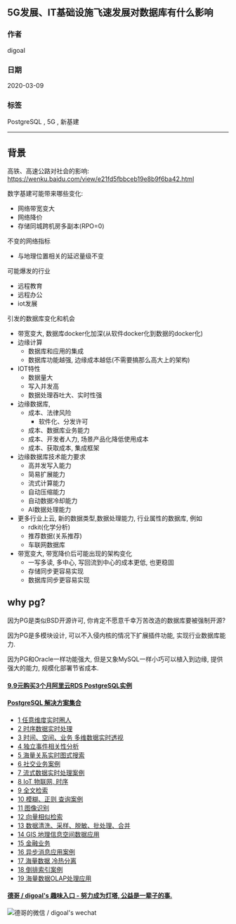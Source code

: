 ## 5G发展、IT基础设施飞速发展对数据库有什么影响  
          
### 作者                                                                          
digoal                                                                                                                   
                            
### 日期                                                                                                                   
2020-03-09                                                                                                              
                                                                                                                   
### 标签                                                                                                                   
PostgreSQL , 5G , 新基建      
                       
----                 
                            
## 背景      
高铁、高速公路对社会的影响:   
https://wenku.baidu.com/view/e21fd5fbbceb19e8b9f6ba42.html  
  
数字基建可能带来哪些变化:  
- 网络带宽变大  
- 网络降价  
- 存储同城跨机房多副本(RPO=0)  
  
不变的网络指标  
- 与地理位置相关的延迟量级不变  
  
可能爆发的行业  
- 远程教育  
- 远程办公  
- iot发展  
  
引发的数据库变化和机会  
- 带宽变大, 数据库docker化加深(从软件docker化到数据的docker化)  
- 边缘计算  
    - 数据库和应用的集成  
    - 数据库功能越强, 边缘成本越低(不需要搞那么高大上的架构)  
- IOT特性  
    - 数据量大  
    - 写入并发高  
    - 数据处理吞吐大、实时性强  
- 边缘数据库,  
    - 成本、法律风险  
        - 软件化、分发许可  
    - 成本、数据库业务能力  
    - 成本、开发者人力, 场景产品化降低使用成本  
    - 成本、获取成本, 集成框架  
- 边缘数据库技术能力要求  
    - 高并发写入能力  
    - 简易扩展能力  
    - 流式计算能力  
    - 自动压缩能力  
    - 自动数据冷却能力  
    - AI数据处理能力  
- 更多行业上云, 新的数据类型,数据处理能力, 行业属性的数据库, 例如  
    - rdkit(化学分析)  
    - 推荐数据(关系推荐)  
    - 车联网数据库  
- 带宽变大, 带宽降价后可能出现的架构变化  
    - 一写多读, 多中心, 写回流到中心的成本更低, 也更稳固  
    - 存储同步更容易实现  
    - 数据库同步更容易实现  
  
## why pg?  
因为PG是类似BSD开源许可, 你肯定不愿意千幸万苦改造的数据库要被强制开源?  
  
因为PG是多模块设计, 可以不入侵内核的情况下扩展插件功能, 实现行业数据库能力.  
  
因为PG和Oracle一样功能强大, 但是又象MySQL一样小巧可以植入到边缘, 提供强大的能力, 规模化部署节省成本.  
  
  
  
  
  
  
  
  
  
  
  
  
  
  
  
  
  
  
  
  
  
  
  
  
  
  
  
  
  
  
  
  
  
  
  
  
  
#### [9.9元购买3个月阿里云RDS PostgreSQL实例](https://www.aliyun.com/database/postgresqlactivity "57258f76c37864c6e6d23383d05714ea")
  
  
#### [PostgreSQL 解决方案集合](https://yq.aliyun.com/topic/118 "40cff096e9ed7122c512b35d8561d9c8")
- [1 任意维度实时圈人](https://yq.aliyun.com/topic/118 "40cff096e9ed7122c512b35d8561d9c8")
- [2 时序数据实时处理](https://yq.aliyun.com/topic/118 "40cff096e9ed7122c512b35d8561d9c8")
- [3 时间、空间、业务 多维数据实时透视](https://yq.aliyun.com/topic/118 "40cff096e9ed7122c512b35d8561d9c8")
- [4 独立事件相关性分析](https://yq.aliyun.com/topic/118 "40cff096e9ed7122c512b35d8561d9c8")
- [5 海量关系实时图式搜索](https://yq.aliyun.com/topic/118 "40cff096e9ed7122c512b35d8561d9c8")
- [6 社交业务案例](https://yq.aliyun.com/topic/118 "40cff096e9ed7122c512b35d8561d9c8")
- [7 流式数据实时处理案例](https://yq.aliyun.com/topic/118 "40cff096e9ed7122c512b35d8561d9c8")
- [8 IoT 物联网, 时序](https://yq.aliyun.com/topic/118 "40cff096e9ed7122c512b35d8561d9c8")
- [9 全文检索](https://yq.aliyun.com/topic/118 "40cff096e9ed7122c512b35d8561d9c8")
- [10 模糊、正则 查询案例](https://yq.aliyun.com/topic/118 "40cff096e9ed7122c512b35d8561d9c8")
- [11 图像识别](https://yq.aliyun.com/topic/118 "40cff096e9ed7122c512b35d8561d9c8")
- [12 向量相似检索](https://yq.aliyun.com/topic/118 "40cff096e9ed7122c512b35d8561d9c8")
- [13 数据清洗、采样、脱敏、批处理、合并](https://yq.aliyun.com/topic/118 "40cff096e9ed7122c512b35d8561d9c8")
- [14 GIS 地理信息空间数据应用](https://yq.aliyun.com/topic/118 "40cff096e9ed7122c512b35d8561d9c8")
- [15 金融业务](https://yq.aliyun.com/topic/118 "40cff096e9ed7122c512b35d8561d9c8")
- [16 异步消息应用案例](https://yq.aliyun.com/topic/118 "40cff096e9ed7122c512b35d8561d9c8")
- [17 海量数据 冷热分离](https://yq.aliyun.com/topic/118 "40cff096e9ed7122c512b35d8561d9c8")
- [18 倒排索引案例](https://yq.aliyun.com/topic/118 "40cff096e9ed7122c512b35d8561d9c8")
- [19 海量数据OLAP处理应用](https://yq.aliyun.com/topic/118 "40cff096e9ed7122c512b35d8561d9c8")
  
  
#### [德哥 / digoal's 趣味入口 - 努力成为灯塔, 公益是一辈子的事.](https://github.com/digoal/blog/blob/master/README.md "22709685feb7cab07d30f30387f0a9ae")
  
  
![德哥的微信 / digoal's wechat](../pic/digoal_weixin.jpg "f7ad92eeba24523fd47a6e1a0e691b59")
  
